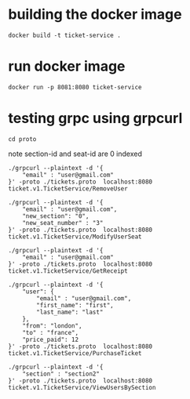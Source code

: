 

# building the docker image

`docker build -t ticket-service .`

# run docker image

`docker run -p 8081:8080 ticket-service`




# testing grpc using grpcurl

`cd proto` 

note section-id and seat-id are 0 indexed

```
./grpcurl --plaintext -d '{
    "email" : "user@gmail.com"
}' -proto ./tickets.proto  localhost:8080 ticket.v1.TicketService/RemoveUser
```

```
./grpcurl --plaintext -d '{
    "email" : "user@gmail.com",
    "new_section": "0",
    "new_seat_number" : "3"
}' -proto ./tickets.proto  localhost:8080 ticket.v1.TicketService/ModifyUserSeat
```

```
./grpcurl --plaintext -d '{
    "email" : "user@gmail.com"
}' -proto ./tickets.proto  localhost:8080 ticket.v1.TicketService/GetReceipt
```

```
./grpcurl --plaintext -d '{
    "user": {
        "email" : "user@gmail.com",
        "first_name": "first",
        "last_name": "last"
    },
    "from": "london",
    "to" : "france",
    "price_paid": 12
}' -proto ./tickets.proto  localhost:8080 ticket.v1.TicketService/PurchaseTicket
```

```
./grpcurl --plaintext -d '{
    "section" : "section2"
}' -proto ./tickets.proto  localhost:8080 ticket.v1.TicketService/ViewUsersBySection
```